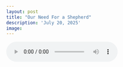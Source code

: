 ```yaml
---
layout: post
title: "Our Need For a Shepherd"
description: 'July 20, 2025'
image:
---
```


<audio controls>
  <source src="assets/audio/fbc_2025-07-20_sermon.mp3" type="audio/mp3">
Your browser does not support the audio element.
</audio>
